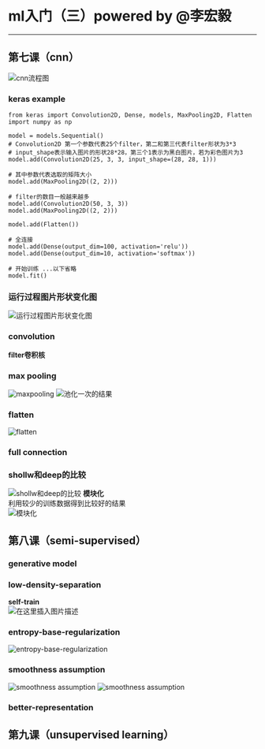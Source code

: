 # ml入门（三）powered by @李宏毅

-----------------------------------

## 第七课（cnn）
![cnn流程图](https://img-blog.csdnimg.cn/20190326194716526.png?x-oss-process=image/watermark,type_ZmFuZ3poZW5naGVpdGk,shadow_10,text_aHR0cHM6Ly9ibG9nLmNzZG4ubmV0L0FuZHlWaWt5,size_16,color_FFFFFF,t_70)
### keras example
```
from keras import Convolution2D, Dense, models, MaxPooling2D, Flatten
import numpy as np

model = models.Sequential()
# Convolution2D 第一个参数代表25个filter，第二和第三代表filter形状为3*3
# input_shape表示输入图片的形状28*28，第三个1表示为黑白图片，若为彩色图片为3
model.add(Convolution2D(25, 3, 3, input_shape=(28, 28, 1)))

# 其中参数代表选取的矩阵大小
model.add(MaxPooling2D((2, 2)))

# filter的数目一般越来越多
model.add(Convolution2D(50, 3, 3))
model.add(MaxPooling2D((2, 2)))

model.add(Flatten())

# 全连接
model.add(Dense(output_dim=100, activation='relu'))
model.add(Dense(output_dim=10, activation='softmax'))

# 开始训练 ...以下省略
model.fit()
```
### 运行过程图片形状变化图
![运行过程图片形状变化图](https://img-blog.csdnimg.cn/20190327181102981.png?x-oss-process=image/watermark,type_ZmFuZ3poZW5naGVpdGk,shadow_10,text_aHR0cHM6Ly9ibG9nLmNzZG4ubmV0L0FuZHlWaWt5,size_16,color_FFFFFF,t_70)
### convolution
<strong>filter卷积核</strong>  
### max pooling
![maxpooling](https://img-blog.csdnimg.cn/20190327171907510.png?x-oss-process=image/watermark,type_ZmFuZ3poZW5naGVpdGk,shadow_10,text_aHR0cHM6Ly9ibG9nLmNzZG4ubmV0L0FuZHlWaWt5,size_16,color_FFFFFF,t_70)
![池化一次的结果](https://img-blog.csdnimg.cn/20190327172719134.png?x-oss-process=image/watermark,type_ZmFuZ3poZW5naGVpdGk,shadow_10,text_aHR0cHM6Ly9ibG9nLmNzZG4ubmV0L0FuZHlWaWt5,size_16,color_FFFFFF,t_70)
### flatten
![flatten](https://img-blog.csdnimg.cn/20190327171802241.png?x-oss-process=image/watermark,type_ZmFuZ3poZW5naGVpdGk,shadow_10,text_aHR0cHM6Ly9ibG9nLmNzZG4ubmV0L0FuZHlWaWt5,size_16,color_FFFFFF,t_70)
### full connection 
### shollw和deep的比较
![shollw和deep的比较](https://img-blog.csdnimg.cn/20190327174656887.png?x-oss-process=image/watermark,type_ZmFuZ3poZW5naGVpdGk,shadow_10,text_aHR0cHM6Ly9ibG9nLmNzZG4ubmV0L0FuZHlWaWt5,size_16,color_FFFFFF,t_70)
<strong>模块化</strong>  
利用较少的训练数据得到比较好的结果  
![模块化](https://img-blog.csdnimg.cn/20190327180603353.png?x-oss-process=image/watermark,type_ZmFuZ3poZW5naGVpdGk,shadow_10,text_aHR0cHM6Ly9ibG9nLmNzZG4ubmV0L0FuZHlWaWt5,size_16,color_FFFFFF,t_70)

## 第八课（semi-supervised）
### generative model
### low-density-separation
<strong>self-train</strong>  
![在这里插入图片描述](https://img-blog.csdnimg.cn/20190327174637224.png?x-oss-process=image/watermark,type_ZmFuZ3poZW5naGVpdGk,shadow_10,text_aHR0cHM6Ly9ibG9nLmNzZG4ubmV0L0FuZHlWaWt5,size_16,color_FFFFFF,t_70)
### entropy-base-regularization
![entropy-base-regularization](https://img-blog.csdnimg.cn/20190327171824790.png?x-oss-process=image/watermark,type_ZmFuZ3poZW5naGVpdGk,shadow_10,text_aHR0cHM6Ly9ibG9nLmNzZG4ubmV0L0FuZHlWaWt5,size_16,color_FFFFFF,t_70)
### smoothness assumption
![smoothness assumption](https://img-blog.csdnimg.cn/2019032719101172.png?x-oss-process=image/watermark,type_ZmFuZ3poZW5naGVpdGk,shadow_10,text_aHR0cHM6Ly9ibG9nLmNzZG4ubmV0L0FuZHlWaWt5,size_16,color_FFFFFF,t_70)
![smoothness assumption](https://img-blog.csdnimg.cn/20190327191023817.png?x-oss-process=image/watermark,type_ZmFuZ3poZW5naGVpdGk,shadow_10,text_aHR0cHM6Ly9ibG9nLmNzZG4ubmV0L0FuZHlWaWt5,size_16,color_FFFFFF,t_70)
### better-representation

## 第九课（unsupervised learning）